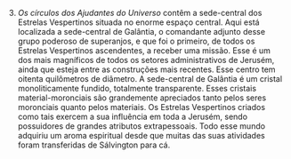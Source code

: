 ﻿3. *Os círculos dos Ajudantes* *do Universo* contêm a sede-central dos Estrelas Vespertinos situada no enorme espaço central. Aqui está localizada a sede-central de Galântia, o comandante adjunto desse grupo poderoso de superanjos, e que foi o primeiro, de todos os Estrelas Vespertinos ascendentes, a receber uma missão. Esse é um dos mais magníficos de todos os setores administrativos de Jerusém, ainda que esteja entre as construções mais recentes. Esse centro tem oitenta quilômetros de diâmetro. A sede-central de Galântia é um cristal monoliticamente fundido, totalmente transparente. Esses cristais material-moronciais são grandemente apreciados tanto pelos seres moronciais quanto pelos materiais. Os Estrelas Vespertinos criados como tais exercem a sua influência em toda a Jerusém, sendo possuidores de grandes atributos extrapessoais. Todo esse mundo adquiriu um aroma espiritual desde que muitas das suas atividades foram transferidas de Sálvington para cá.